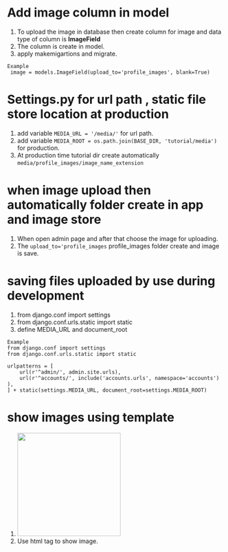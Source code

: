 # Add image column in model 
1. To upload the image in database then create column for image and data type of column is **ImageField**    
2. The column is create in model.    
3. apply makemigartions and migrate.   
``` 
Example  
 image = models.ImageField(upload_to='profile_images', blank=True)
```    
# Settings.py for url path , static file store location at production  
1. add variable `MEDIA_URL = '/media/'` for url path.  
2. add variable `MEDIA_ROOT = os.path.join(BASE_DIR, 'tutorial/media')` for production.    
3. At production time tutorial dir create automatically `media/profile_images/image_name_extension`  

# when image upload then automatically folder create in app and image store  
1. When open admin page and after that  choose the image for uploading.     
2. The `upload_to='profile_images` profile_images folder create and image is save.    

# saving files uploaded by use during development  
1. from django.conf import settings   
2. from django.conf.urls.static import static   
3. define MEDIA_URL and document_root  
``` 
Example 
from django.conf import settings
from django.conf.urls.static import static 

urlpatterns = [
    url(r'^admin/', admin.site.urls),
    url(r'^accounts/', include('accounts.urls', namespace='accounts') ),
] + static(settings.MEDIA_URL, document_root=settings.MEDIA_ROOT)
```  

# show images using template  
1. <img src="{{ user.userprofile.image.url }}" width="240">  
2. Use html tag to show image.  
